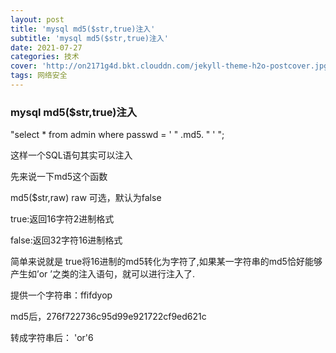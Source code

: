 ```yaml
---
layout: post
title: 'mysql md5($str,true)注入'
subtitle: 'mysql md5($str,true)注入'
date: 2021-07-27
categories: 技术
cover: 'http://on2171g4d.bkt.clouddn.com/jekyll-theme-h2o-postcover.jpg'
tags: 网络安全
---
```


### mysql md5($str,true)注入
"select * from admin where passwd = ' " .md5. " ' ";

这样一个SQL语句其实可以注入

先来说一下md5这个函数

md5($str,raw) raw 可选，默认为false

true:返回16字符2进制格式

false:返回32字符16进制格式

简单来说就是 true将16进制的md5转化为字符了,如果某一字符串的md5恰好能够产生如’or ’之类的注入语句，就可以进行注入了.

提供一个字符串：ffifdyop

md5后，276f722736c95d99e921722cf9ed621c

转成字符串后： 'or'6<trash>
